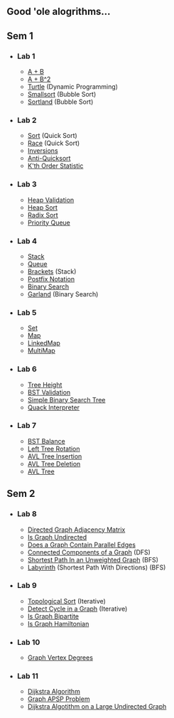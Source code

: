 ## Good 'ole alogrithms...
## Sem 1
- ### Lab 1
    - [A + B](lab_01/aplusb.go)
  - [A + B^2](lab_01/aplusbb.go)
  - [Turtle](lab_01/turtle.go) (Dynamic Programming)
  - [Smallsort](lab_01/smallsort.go) (Bubble Sort)
  - [Sortland](lab_01/sortland.go) (Bubble Sort)

- ### Lab 2
  - [Sort](lab_02/sort.go) (Quick Sort)
  - [Race](lab_02/race.go) (Quick Sort)
  - [Inversions](lab_02/inversions.go)
  - [Anti-Quicksort](lab_02/antiqs.go)
  - [K'th Order Statistic](lab_02/kth.go)

- ### Lab 3
  - [Heap Validation](lab_03/isheap.go)
  - [Heap Sort](lab_03/heapsort.go)
  - [Radix Sort](lab_03/radixsort.go)
  - [Priority Queue](lab_03/priorityqueue.go)

- ### Lab 4
  - [Stack](lab_04/stack.go)
  - [Queue](lab_04/queue.go)
  - [Brackets](lab_04/brackets.go) (Stack)
  - [Postfix Notation](lab_04/postfix.go)
  - [Binary Search](lab_04/binsearch.go)
  - [Garland](lab_04/garland.go) (Binary Search)

- ### Lab 5
  - [Set](lab_05/set.go)
  - [Map](lab_05/map.go)
  - [LinkedMap](lab_05/linkedmap.go)
  - [MultiMap](lab_05/multimap.go)

- ### Lab 6
  - [Tree Height](lab_06/height.go)
  - [BST Validation](lab_06/check.go)
  - [Simple Binary Search Tree](lab_06/bstsimple.go)
  - [Quack Interpreter](lab_06/quack.go)

- ### Lab 7
  - [BST Balance](lab_07/balance.go)
  - [Left Tree Rotation](lab_07/rotation.go)
  - [AVL Tree Insertion](lab_07/addition.go)
  - [AVL Tree Deletion](lab_07/deletion.go)
  - [AVL Tree](lab_07/avlset.go)

## Sem 2
- ### Lab 8
  - [Directed Graph Adjacency Matrix](lab_08/adjMatrix.go)
  - [Is Graph Undirected](lab_08/isUndirected.go)
  - [Does a Graph Contain Parallel Edges](lab_08/parallelEdges.go)
  - [Connected Components of a Graph](lab_08/connComponents.go) (DFS)
  - [Shortest Path In an Unweighted Graph](lab_08/shortestPath.go) (BFS)
  - [Labyrinth](lab_08/labyrinth.go) (Shortest Path With Directions) (BFS)

- ### Lab 9
  - [Topological Sort](lab_09/topoSort.go) (Iterative)
  - [Detect Cycle in a Graph](lab_09/cycle.go) (Iterative)
  - [Is Graph Bipartite](lab_09/isBipartite.go)
  - [Is Graph Hamiltonian](lab_09/isHamiltonian.go)

- ### Lab 10
  - [Graph Vertex Degrees](lab_10/degrees.go)
  
- ### Lab 11
  - [Dijkstra Algorithm](lab_11/pathmgep.go)
  - [Graph APSP Problem](lab_11/pathsg.go)
  - [Dijkstra Algotithm on a Large Undirected Graph](lab_11/pathbgep.go)